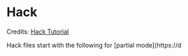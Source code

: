 # Hack

Credits: [Hack Tutorial](http://hacklang.org/tutorial.html)

Hack files start with the following for [partial mode](https://d